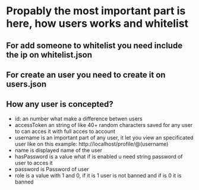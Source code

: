 # Propably the most important part is here, how users works and whitelist

## For add someone to whitelist you need include the ip on whitelist.json

## For create an user you need to create it on users.json

## How any user is concepted?

- id: an number what make a difference betwen users
- accessToken an string of like 40+ random characters saved for any user to can acces it with full acces to account
- username is an important part of any user, it let you view an specificated user like on this example: http://localhost/profile/@(username)
- name is displayed name of the user
- hasPassword is a value what if is enabled u need string password of user to acces it
- password is Password of user
- role is a value with 1 and 0, if it is 1 user is not banned and if is 0 it is banned